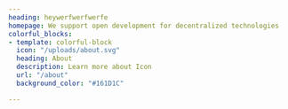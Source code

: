 ```yaml
---
heading: heywerfwerfwerfe
homepage: We support open development for decentralized technologies
colorful_blocks:
- template: colorful-block
  icon: "/uploads/about.svg"
  heading: About
  description: Learn more about Icon
  url: "/about"
  background_color: "#161D1C"

---
```

